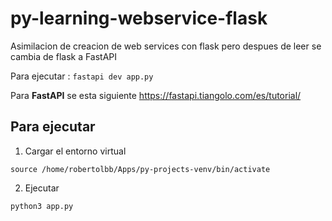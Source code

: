# py-learning-webservice-flask
Asimilacion de creacion de web services con flask
pero despues de leer se cambia de flask a FastAPI

Para ejecutar : ``fastapi dev app.py``


Para **FastAPI** se esta siguiente https://fastapi.tiangolo.com/es/tutorial/


## Para ejecutar 

1. Cargar el entorno virtual

``source /home/robertolbb/Apps/py-projects-venv/bin/activate``

2. Ejecutar

`` python3 app.py ``




